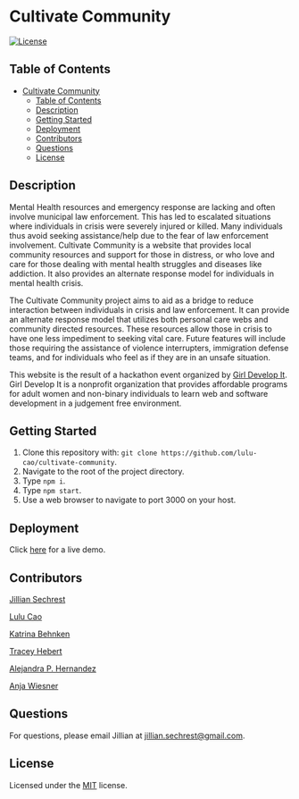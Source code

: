 # Cultivate Community

[![License](https://img.shields.io/badge/License-MIT-brightgreen.svg)](https://opensource.org/licenses/MIT)

## Table of Contents
- [Cultivate Community](#cultivate-community)
  - [Table of Contents](#table-of-contents)
  - [Description](#description)
  - [Getting Started](#getting-started)
  - [Deployment](#deployment)
  - [Contributors](#contributors)
  - [Questions](#questions)
  - [License](#license)

## Description
Mental Health resources and emergency response are lacking and often involve municipal law enforcement. This has led to escalated situations where individuals in crisis were severely injured or killed. Many individuals thus avoid seeking assistance/help due to the fear of law enforcement involvement. Cultivate Community is a website that provides  local community resources and support for those in distress, or who love and care for those dealing with mental health struggles and diseases like addiction. It also provides an alternate response model for individuals in mental health crisis.

The Cultivate Community project aims to aid as a bridge to reduce interaction between individuals in crisis and law enforcement. It can provide an alternate response model that utilizes both personal care webs and community directed resources. These resources allow those in crisis to have one less impediment to seeking vital care. Future features will include those requiring the assistance of violence interrupters, immigration defense teams, and for individuals who feel as if they are in an unsafe situation.

This website is the result of a hackathon event organized by [Girl Develop It](https://girldevelopit.com/). Girl Develop It is a nonprofit organization that provides affordable programs for adult women and non-binary individuals to learn web and software development in a judgement free environment.

## Getting Started

1. Clone this repository with: `git clone https://github.com/lulu-cao/cultivate-community`.
2. Navigate to the root of the project directory.
3. Type `npm i`.
4. Type `npm start`.
5. Use a web browser to navigate to port 3000 on your host.

## Deployment
Click [here](https://lulu-cao.github.io/cultivate-community/) for a live demo.

<!-- ![walkthrough.gif](./assets/images/walkthrough.gif) -->

## Contributors

[Jillian Sechrest](https://github.com/Sechrest-J)

[Lulu Cao](https://github.com/lulu-cao)

[Katrina Behnken](https://github.com/kbehnken)

[Tracey Hebert](https://github.com/traceyhebert9)

[Alejandra P. Hernandez](https://github.com/alepehernandez)

[Anja Wiesner](https://github.com/awiesn)

## Questions

For questions, please email Jillian at [jillian.sechrest@gmail.com](mailto:jillian.sechrest@gmail.com).

## License

Licensed under the [MIT](https://opensource.org/licenses/MIT) license.






<!-- # Getting Started with Create React App

This project was bootstrapped with [Create React App](https://github.com/facebook/create-react-app).

## Available Scripts

In the project directory, you can run:

### `npm start`

Runs the app in the development mode.\
Open [http://localhost:3000](http://localhost:3000) to view it in the browser.

The page will reload if you make edits.\
You will also see any lint errors in the console.

### `npm test`

Launches the test runner in the interactive watch mode.\
See the section about [running tests](https://facebook.github.io/create-react-app/docs/running-tests) for more information.

### `npm run build`

Builds the app for production to the `build` folder.\
It correctly bundles React in production mode and optimizes the build for the best performance.

The build is minified and the filenames include the hashes.\
Your app is ready to be deployed!

See the section about [deployment](https://facebook.github.io/create-react-app/docs/deployment) for more information.

### `npm run eject`

**Note: this is a one-way operation. Once you `eject`, you can’t go back!**

If you aren’t satisfied with the build tool and configuration choices, you can `eject` at any time. This command will remove the single build dependency from your project.

Instead, it will copy all the configuration files and the transitive dependencies (webpack, Babel, ESLint, etc) right into your project so you have full control over them. All of the commands except `eject` will still work, but they will point to the copied scripts so you can tweak them. At this point you’re on your own.

You don’t have to ever use `eject`. The curated feature set is suitable for small and middle deployments, and you shouldn’t feel obligated to use this feature. However we understand that this tool wouldn’t be useful if you couldn’t customize it when you are ready for it.

## Learn More

You can learn more in the [Create React App documentation](https://facebook.github.io/create-react-app/docs/getting-started).

To learn React, check out the [React documentation](https://reactjs.org/).

### Code Splitting

This section has moved here: [https://facebook.github.io/create-react-app/docs/code-splitting](https://facebook.github.io/create-react-app/docs/code-splitting)

### Analyzing the Bundle Size

This section has moved here: [https://facebook.github.io/create-react-app/docs/analyzing-the-bundle-size](https://facebook.github.io/create-react-app/docs/analyzing-the-bundle-size)

### Making a Progressive Web App

This section has moved here: [https://facebook.github.io/create-react-app/docs/making-a-progressive-web-app](https://facebook.github.io/create-react-app/docs/making-a-progressive-web-app)

### Advanced Configuration

This section has moved here: [https://facebook.github.io/create-react-app/docs/advanced-configuration](https://facebook.github.io/create-react-app/docs/advanced-configuration)

### Deployment

This section has moved here: [https://facebook.github.io/create-react-app/docs/deployment](https://facebook.github.io/create-react-app/docs/deployment)

### `npm run build` fails to minify

This section has moved here: [https://facebook.github.io/create-react-app/docs/troubleshooting#npm-run-build-fails-to-minify](https://facebook.github.io/create-react-app/docs/troubleshooting#npm-run-build-fails-to-minify) -->

